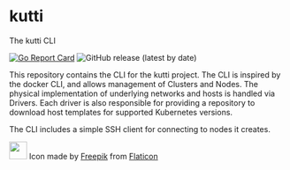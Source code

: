 # kutti

The kutti CLI

[![Go Report Card](https://goreportcard.com/badge/github.com/kuttiproject/kutti)](https://goreportcard.com/report/github.com/kuttiproject/kutti)
![GitHub release (latest by date)](https://img.shields.io/github/v/release/kuttiproject/kutti?include_prereleases)

This repository contains the CLI for the kutti project. The CLI is inspired by the docker CLI, and allows management of Clusters and Nodes. The physical implementation of underlying networks and hosts is handled via Drivers. Each driver is also responsible for providing a repository to download host templates for supported Kubernetes versions.

The CLI includes a simple SSH client for connecting to nodes it creates.


<img src="https://github.com/kuttiproject/driver-vbox-images/blob/main/attachments/icon/kutta.png?raw=true" width="32" height="32" /> Icon made by [Freepik](https://www.freepik.com) from [Flaticon](http://www.flaticon.com)